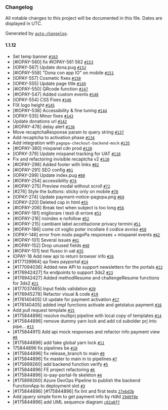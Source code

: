 ### Changelog

All notable changes to this project will be documented in this file. Dates are displayed in UTC.

Generated by [`auto-changelog`](https://github.com/CookPete/auto-changelog).

#### 1.1.12

- Set temp banner [`#163`](https://github.com/pagopa/io-pay-portal/pull/163)
- [#IOPAY-560]  fix #IOPAY-561 562 [`#153`](https://github.com/pagopa/io-pay-portal/pull/153)
- [IOPAY-567] Update dona.pug [`#152`](https://github.com/pagopa/io-pay-portal/pull/152)
- [#IOPAY-558]  "Dona con app IO" on mobile [`#151`](https://github.com/pagopa/io-pay-portal/pull/151)
- [IOPAY-557] Cosmetic fixes [`#150`](https://github.com/pagopa/io-pay-portal/pull/150)
- [IOPAY-555] Update page title [`#149`](https://github.com/pagopa/io-pay-portal/pull/149)
- [#IOPAY-550] QRcode function [`#147`](https://github.com/pagopa/io-pay-portal/pull/147)
- [#IOPAY-547] Added custom events [`#148`](https://github.com/pagopa/io-pay-portal/pull/148)
- [IOPAY-554] CSS Fixes [`#146`](https://github.com/pagopa/io-pay-portal/pull/146)
- FIX logo height [`#145`](https://github.com/pagopa/io-pay-portal/pull/145)
- [#IOPAY-538] Accessibility & fine tuning [`#144`](https://github.com/pagopa/io-pay-portal/pull/144)
- [IOPAY-535] Minor fixes [`#143`](https://github.com/pagopa/io-pay-portal/pull/143)
- Update donations url [`#142`](https://github.com/pagopa/io-pay-portal/pull/142)
- [#IOPAY-478]  delay alert [`#136`](https://github.com/pagopa/io-pay-portal/pull/136)
- Move recaptchaResponse param to query string [`#137`](https://github.com/pagopa/io-pay-portal/pull/137)
- Add recaptcha to activation phase [`#134`](https://github.com/pagopa/io-pay-portal/pull/134)
- Add integration with `pagopa-checkout-backend-mock` [`#135`](https://github.com/pagopa/io-pay-portal/pull/135)
- [#IOPAY-380] mixpanel cdn prod [`#120`](https://github.com/pagopa/io-pay-portal/pull/120)
- [IOPAY-379] Update mixpanel tracking for UAT [`#118`](https://github.com/pagopa/io-pay-portal/pull/118)
- Fix and refactoring invisible recaptcha v2 [`#110`](https://github.com/pagopa/io-pay-portal/pull/110)
- [#IOPAY-298] Added footer with links [`#82`](https://github.com/pagopa/io-pay-portal/pull/82)
- [#IOPAY-291] SEO config [`#81`](https://github.com/pagopa/io-pay-portal/pull/81)
- [IOPAY-299] Update index.pug [`#80`](https://github.com/pagopa/io-pay-portal/pull/80)
- [#IOPAY-254] accessibility [`#74`](https://github.com/pagopa/io-pay-portal/pull/74)
- [#IOPAY-275] Preview modal without scroll [`#72`](https://github.com/pagopa/io-pay-portal/pull/72)
- [#276] Style the buttons: sticky only on mobile [`#70`](https://github.com/pagopa/io-pay-portal/pull/70)
- [IOPAY-274] Update payment-notice-pagopa.png [`#69`](https://github.com/pagopa/io-pay-portal/pull/69)
- [IOPAY-220] Deleted csp in html [`#55`](https://github.com/pagopa/io-pay-portal/pull/55)
- [#IOPAY-206] Break text when subject is too long [`#56`](https://github.com/pagopa/io-pay-portal/pull/56)
- [#IOPAY-181] migliorare i testi di errore [`#53`](https://github.com/pagopa/io-pay-portal/pull/53)
- [#IOPAY-216] noindex e nofollow [`#52`](https://github.com/pagopa/io-pay-portal/pull/52)
- [#IOPAY-215] cambiare label accettazione privacy termini [`#51`](https://github.com/pagopa/io-pay-portal/pull/51)
- [#IOPAY-186] come cit voglio poter incollare il codice avviso [`#50`](https://github.com/pagopa/io-pay-portal/pull/50)
- [IOPAY-146] error from nodo pagoPa responses + mixpanel events [`#42`](https://github.com/pagopa/io-pay-portal/pull/42)
- [#IOPAY-101] Several issues [`#41`](https://github.com/pagopa/io-pay-portal/pull/41)
- [#IOPAY-152] Drop unused fields [`#40`](https://github.com/pagopa/io-pay-portal/pull/40)
- [#IOPAY-101] test flusso in uat [`#35`](https://github.com/pagopa/io-pay-portal/pull/35)
- IOPAY-18 Add new api to return browser info [`#26`](https://github.com/pagopa/io-pay-portal/pull/26)
- [#177139964] qa fixes payportal [`#24`](https://github.com/pagopa/io-pay-portal/pull/24)
- [#177094036] Added new API to support newsletters for the portals [`#22`](https://github.com/pagopa/io-pay-portal/pull/22)
- [#176942427] fix endpoints to support 3ds2 [`#23`](https://github.com/pagopa/io-pay-portal/pull/23)
- [#176942427] Added methodResume and challengeResume functions for 3ds2 [`#21`](https://github.com/pagopa/io-pay-portal/pull/21)
- [#177037465] Input fields validation [`#20`](https://github.com/pagopa/io-pay-portal/pull/20)
- [#176945278] Refactor visual & code  [`#19`](https://github.com/pagopa/io-pay-portal/pull/19)
- [#176140405] UI update for payment activation [`#17`](https://github.com/pagopa/io-pay-portal/pull/17)
- [#176140405] added impl functions activate and getstatus payment [`#16`](https://github.com/pagopa/io-pay-portal/pull/16)
- Add pull request template [`#15`](https://github.com/pagopa/io-pay-portal/pull/15)
- [#175844896] resolve multiprj pipeline with local copy of templates [`#14`](https://github.com/pagopa/io-pay-portal/pull/14)
- [#175844896] remove dummy yarn lock and add cd subolder prj into pipe… [`#13`](https://github.com/pagopa/io-pay-portal/pull/13)
- [#175844911] Add api mock responses and refactor info payment view [`#8`](https://github.com/pagopa/io-pay-portal/pull/8)
- [#175844896] add fake global yarn lock [`#11`](https://github.com/pagopa/io-pay-portal/pull/11)
- 175844896 fix pipelines be [`#10`](https://github.com/pagopa/io-pay-portal/pull/10)
- [#175844896] fix release_branch to main [`#9`](https://github.com/pagopa/io-pay-portal/pull/9)
- [#175844896] fix master to main in to pipelines [`#7`](https://github.com/pagopa/io-pay-portal/pull/7)
- [#175899260] add backend function verify [`#5`](https://github.com/pagopa/io-pay-portal/pull/5)
- [#175844896] FE project refactoring [`#6`](https://github.com/pagopa/io-pay-portal/pull/6)
- [#175844896] io-pay-portal-fe skeleton [`#4`](https://github.com/pagopa/io-pay-portal/pull/4)
- [#175899260] Azure DevOps Pipeline to publish the backend FunctionApp to deployment slot [`#3`](https://github.com/pagopa/io-pay-portal/pull/3)
- [#175844896] [#175844896] fix lint and first tests [`27ebd3b`](https://github.com/pagopa/io-pay-portal/commit/27ebd3bbc3eb81b33cae503ddd0965dde8cac34f)
- Add jquery simple form to get payment info by rtdId [`2949f0e`](https://github.com/pagopa/io-pay-portal/commit/2949f0e202f8d93b8cbc9ac37477c43543d76b33)
- [#175844896] add UML sequence diagram [`c02a0f7`](https://github.com/pagopa/io-pay-portal/commit/c02a0f71018b2e3dbf16b15c169e367103da1bd7)
